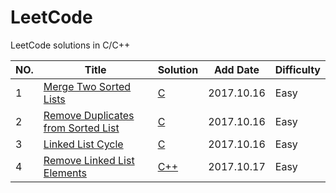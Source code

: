 # LeetCode  
LeetCode solutions in C/C++


|NO.|Title|Solution|Add Date|Difficulty|
|---|-----|--------|--------|----------|
|1|[Merge Two Sorted Lists][1]|[C](01.Merge%20Two%20Sorted%20Lists/solution.cpp)|2017.10.16|Easy|
|2|[Remove Duplicates from Sorted List][2]|[C](002.Remove%20Duplicates%20from%20Sorted%20List/solution.cpp)|2017.10.16|Easy|
|3|[Linked List Cycle][3]|[C](003.Linked%20List%20Cycle/solution.cpp)|2017.10.16|Easy|
|4|[Remove Linked List Elements][4]|[C++](004.Remove%20Linked%20List%20Elements/solution.cpp)|2017.10.17|Easy|

[1]:https://leetcode.com/problems/merge-two-sorted-lists/description/
[2]:https://leetcode.com/problems/remove-duplicates-from-sorted-list/description/
[3]:https://leetcode.com/problems/linked-list-cycle/description/
[4]:https://leetcode.com/problems/remove-linked-list-elements/description/
